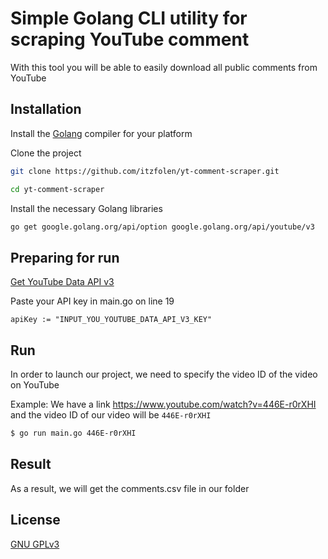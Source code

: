 # Simple Golang CLI utility for scraping YouTube comment

With this tool you will be able to easily download all public comments from YouTube

## Installation

Install the [Golang](https://go.dev/dl/) compiler for your platform

Clone the project

```bash
git clone https://github.com/itzfolen/yt-comment-scraper.git
```
```bash
cd yt-comment-scraper
```

Install the necessary Golang libraries

```bash
go get google.golang.org/api/option google.golang.org/api/youtube/v3
```

## Preparing for run

[Get YouTube Data API v3](https://console.cloud.google.com/marketplace/product/google/youtube.googleapis.com?q=search&referrer=search&project=fast-envoy-414818&pli=1)

Paste your API key in main.go on line 19 

```golang
apiKey := "INPUT_YOU_YOUTUBE_DATA_API_V3_KEY"
```

## Run

In order to launch our project, we need to specify the video ID of the video on YouTube

Example: We have a link https://www.youtube.com/watch?v=446E-r0rXHI and the video ID of our video will be `446E-r0rXHI`

```bash
$ go run main.go 446E-r0rXHI
```

## Result

As a result, we will get the comments.csv file in our folder

## License

[GNU GPLv3](https://choosealicense.com/licenses/gpl-3.0/)
